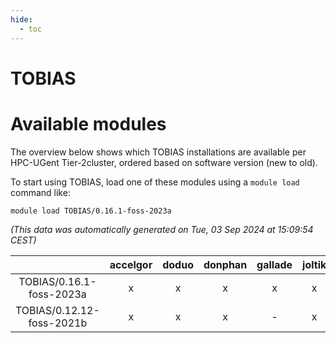 ```yaml
---
hide:
  - toc
---
```


TOBIAS
======

# Available modules


The overview below shows which TOBIAS installations are available per HPC-UGent Tier-2cluster, ordered based on software version (new to old).

To start using TOBIAS, load one of these modules using a `module load` command like:

```shell
module load TOBIAS/0.16.1-foss-2023a
```

*(This data was automatically generated on Tue, 03 Sep 2024 at 15:09:54 CEST)*  

| |accelgor|doduo|donphan|gallade|joltik|shinx|skitty|
| :---: | :---: | :---: | :---: | :---: | :---: | :---: | :---: |
|TOBIAS/0.16.1-foss-2023a|x|x|x|x|x|x|x|
|TOBIAS/0.12.12-foss-2021b|x|x|x|-|x|-|x|
